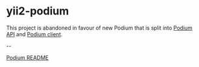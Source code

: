 # yii2-podium

This project is abandoned in favour of new Podium that is split into [Podium API](https://github.com/bizley/yii2-podium-api) 
and [Podium client](https://github.com/bizley/yii2-podium-client).

--

[Podium README](README.md)
